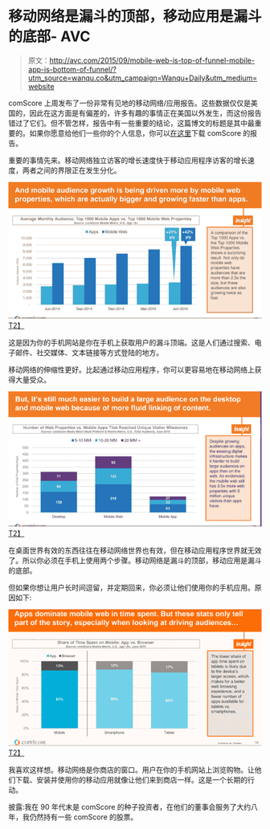 # 移动网络是漏斗的顶部，移动应用是漏斗的底部- AVC

> 原文：<http://avc.com/2015/09/mobile-web-is-top-of-funnel-mobile-app-is-bottom-of-funnel/?utm_source=wanqu.co&utm_campaign=Wanqu+Daily&utm_medium=website>

comScore 上周发布了一份非常有见地的移动网络/应用报告。这些数据仅仅是美国的，因此在这方面是有偏差的，许多有趣的事情正在美国以外发生，而这份报告错过了它们。但不管怎样，报告中有一些重要的结论，这篇博文的标题是其中最重要的。如果你愿意给他们一些你的个人信息，你可以[在这里](https://www.comscore.com/Insights/Presentations-and-Whitepapers/2015/The-2015-US-Mobile-App-Report)下载 comScore 的报告。

重要的事情先来。移动网络独立访客的增长速度快于移动应用程序访客的增长速度，两者之间的界限正在发生分化。

[![mobile web growing faster](img/070c5acda1b37d9048139a2916fc108d.png)T2】](https://avc.com/wp-content/uploads/2015/09/mobile-web-growing-faster.png)

这是因为你的手机网站是你在手机上获取用户的漏斗顶端。这是人们通过搜索、电子邮件、社交媒体、文本链接等方式登陆的地方。

移动网络的伸缩性更好。比起通过移动应用程序，你可以更容易地在移动网络上获得大量受众。

[![mobile web scales better](img/564a17e7881fda476b117697fb8b2696.png)T2】](https://avc.com/wp-content/uploads/2015/09/mobile-web-scales-better.png)

在桌面世界有效的东西往往在移动网络世界也有效，但在移动应用程序世界就无效了。所以你必须在手机上使用两个步骤。移动网络是漏斗的顶部，移动应用是漏斗的底部。

但如果你想让用户长时间逗留，并定期回来，你必须让他们使用你的手机应用。原因如下:

[![app dominate time spent](img/e1e9a6fa52546a34a74b4f24d265b91c.png)T2】](https://avc.com/wp-content/uploads/2015/09/app-dominate-time-spent.png)

我喜欢这样想。移动网络是你商店的窗口。用户在你的手机网站上浏览购物。让他们下载、安装并使用你的移动应用就像让他们来到商店一样。这是一个长期的行动。

披露:我在 90 年代末是 comScore 的种子投资者，在他们的董事会服务了大约八年，我仍然持有一些 comScore 的股票。